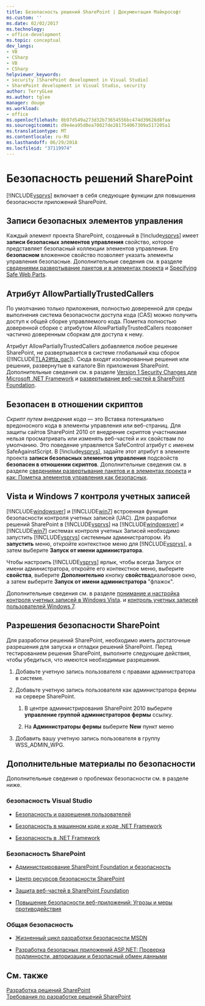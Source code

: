 ```yaml
---
title: Безопасность решений SharePoint | Документация Майкрософт
ms.custom: ''
ms.date: 02/02/2017
ms.technology:
- office-development
ms.topic: conceptual
dev_langs:
- VB
- CSharp
- VB
- CSharp
helpviewer_keywords:
- security [SharePoint development in Visual Studio]
- SharePoint development in Visual Studio, security
author: TerryGLee
ms.author: tglee
manager: douge
ms.workload:
- office
ms.openlocfilehash: 0b97d549a273d32b73654556bc474d39628d8faa
ms.sourcegitcommit: d9e4ea95d0ea70827de281754067309a517205a1
ms.translationtype: MT
ms.contentlocale: ru-RU
ms.lasthandoff: 06/29/2018
ms.locfileid: "37119974"
---
```

# <a name="security-for-sharepoint-solutions"></a>Безопасность решений SharePoint
  [!INCLUDE[vsprvs](../sharepoint/includes/vsprvs-md.md)] включает в себя следующие функции для повышения безопасности приложений SharePoint.  
  
## <a name="safe-control-entries"></a>Записи безопасных элементов управления
 Каждый элемент проекта SharePoint, созданный в [!include[vsprvs](../sharepoint/includes/vsprvs-md.md)] имеет **записи безопасных элементов управления** свойство, которое представляет безопасный коллекции элементов управления. Его **безопасном** вложенное свойство позволяет указать элементы управления безопасные. Дополнительные сведения см. в разделе [сведениями развертывание пакетов и в элементах проекта](../sharepoint/providing-packaging-and-deployment-information-in-project-items.md) и [Specifying Safe Web Parts](http://go.microsoft.com/fwlink/?LinkId=177521).  
  
## <a name="allowpartiallytrustedcallers-attribute"></a>Атрибут AllowPartiallyTrustedCallers
 По умолчанию только приложения, полностью доверенной для среды выполнения система безопасности доступа кода (CAS) можно получить доступ к общей сборке управляемого кода. Пометка полностью доверенной сборке с атрибутом AllowPartiallyTrustedCallers позволяет частично доверенным сборкам для доступа к нему.  
  
 Атрибут AllowPartiallyTrustedCallers добавляется любое решение SharePoint, не развертывается в системе глобальный кэш сборок ([!INCLUDE[TLA2#tla_gac](../sharepoint/includes/tla2sharptla-gac-md.md)]). Сюда входят изолированные решения или решения, развернутые в каталоге Bin приложения SharePoint. Дополнительные сведения см. в разделе [Version 1 Security Changes для Microsoft .NET Framework](http://go.microsoft.com/fwlink/?LinkId=177515) и [развертывание веб-частей в SharePoint Foundation](http://go.microsoft.com/fwlink/?LinkId=177509).  
  
## <a name="safe-against-script-property"></a>Безопасен в отношении скриптов
 *Скрипт путем внедрения кода* — это Вставка потенциально вредоносного кода в элементы управления или веб-страниц. Для защиты сайтов SharePoint 2010 от внедрение скриптов участниками нельзя просматривать или изменять веб-частей и их свойствам по умолчанию. Это поведение управляется SafeControl атрибут с именем SafeAgainstScript. В [!include[vsprvs](../sharepoint/includes/vsprvs-md.md)], задайте этот атрибут в элементе проекта **записи безопасных элементов управления** подсвойств **безопасен в отношении скриптов**. Дополнительные сведения см. в разделе [сведениями развертывание пакетов и в элементах проекта](../sharepoint/providing-packaging-and-deployment-information-in-project-items.md) и [как: Пометка элементов управления как безопасных](../sharepoint/how-to-mark-controls-as-safe-controls.md).  
  
## <a name="vista-and-windows-7-user-account-control"></a>Vista и Windows 7 контроля учетных записей
 [!INCLUDE[windowsver](../sharepoint/includes/windowsver-md.md)] и [!INCLUDE[win7](../sharepoint/includes/win7-md.md)] встроенная функция безопасности контроля учетных записей (UAC). Для разработки решений SharePoint в [!INCLUDE[vsprvs](../sharepoint/includes/vsprvs-md.md)] на [!INCLUDE[windowsver](../sharepoint/includes/windowsver-md.md)] и [!INCLUDE[win7](../sharepoint/includes/win7-md.md)] системах контроля учетных Записей необходимо запустить [!INCLUDE[vsprvs](../sharepoint/includes/vsprvs-md.md)] системным администратором. Из **запустить** меню, откройте контекстное меню для [!INCLUDE[vsprvs](../sharepoint/includes/vsprvs-md.md)], а затем выберите **Запуск от имени администратора**.  
  
 Чтобы настроить [!INCLUDE[vsprvs](../sharepoint/includes/vsprvs-md.md)] ярлык, чтобы всегда Запуск от имени администратора, откройте его контекстное меню, выберите **свойства**, выберите **Дополнительно** кнопку **свойства**диалоговое окно, а затем выберите **Запуск от имени администратора** "флажок".  
  
 Дополнительные сведения см. в разделе [понимание и настройка контроля учетных записей в Windows Vista](http://go.microsoft.com/fwlink/?LinkID=156476). и [контроль учетных записей пользователей Windows 7](http://go.microsoft.com/fwlink/?LinkId=177523).  
  
## <a name="sharepoint-permissions-considerations"></a>Разрешения безопасности SharePoint
 Для разработки решений SharePoint, необходимо иметь достаточные разрешения для запуска и отладки решений SharePoint. Перед тестированием решения SharePoint, выполните следующие действия, чтобы убедиться, что имеются необходимые разрешения.  
  
1.  Добавьте учетную запись пользователя с правами администратора в системе.  
  
2.  Добавьте учетную запись пользователя как администратора фермы на сервере SharePoint.  
  
    1.  В центре администрирования SharePoint 2010 выберите **управление группой администраторов фермы** ссылку.  
  
    2.  На **Администраторы фермы** выберите **New** пункт меню  
  
3.  Добавить вашу учетную запись пользователя в группу WSS_ADMIN_WPG.  
  
## <a name="additional-security-resources"></a>Дополнительные материалы по безопасности
 Дополнительные сведения о проблемах безопасности см. в разделе ниже.  
  
### <a name="visual-studio-security"></a>безопасность Visual Studio
  
-   [Безопасность и разрешения пользователей](http://go.microsoft.com/fwlink/?LinkId=177503)  
  
-   [Безопасность в машинном коде и коде .NET Framework](http://go.microsoft.com/fwlink/?LinkId=177504)  
  
-   [Безопасность в .NET Framework](http://go.microsoft.com/fwlink/?LinkId=177502)  
  
### <a name="sharepoint-security"></a>Безопасность SharePoint
  
-   [Администрирование SharePoint Foundation и безопасность](http://go.microsoft.com/fwlink/?LinkId=177501)  
  
-   [Центр ресурсов безопасности SharePoint](http://go.microsoft.com/fwlink/?LinkId=177498)  
  
-   [Защита веб-частей в SharePoint Foundation](http://go.microsoft.com/fwlink/?LinkId=177511)  
  
-   [Повышение безопасности веб-приложений: Угрозы и меры противодействия](http://go.microsoft.com/fwlink/?LinkID=140080)  
  
### <a name="general-security"></a>Общая безопасность
  
-   [Жизненный цикл разработки безопасности MSDN](http://go.microsoft.com/fwlink/?LinkID=147149)  
  
-   [Разработка безопасных приложений ASP.NET: Проверка подлинности, авторизации и безопасный обмен данными](http://go.microsoft.com/fwlink/?LinkId=177494)  
  
## <a name="see-also"></a>См. также
 [Разработка решений SharePoint](../sharepoint/developing-sharepoint-solutions.md)   
 [Требования по разработке решений SharePoint](../sharepoint/requirements-for-developing-sharepoint-solutions.md)  
  
